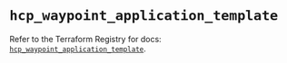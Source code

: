 # `hcp_waypoint_application_template`

Refer to the Terraform Registry for docs: [`hcp_waypoint_application_template`](https://registry.terraform.io/providers/hashicorp/hcp/0.88.0/docs/resources/waypoint_application_template).
